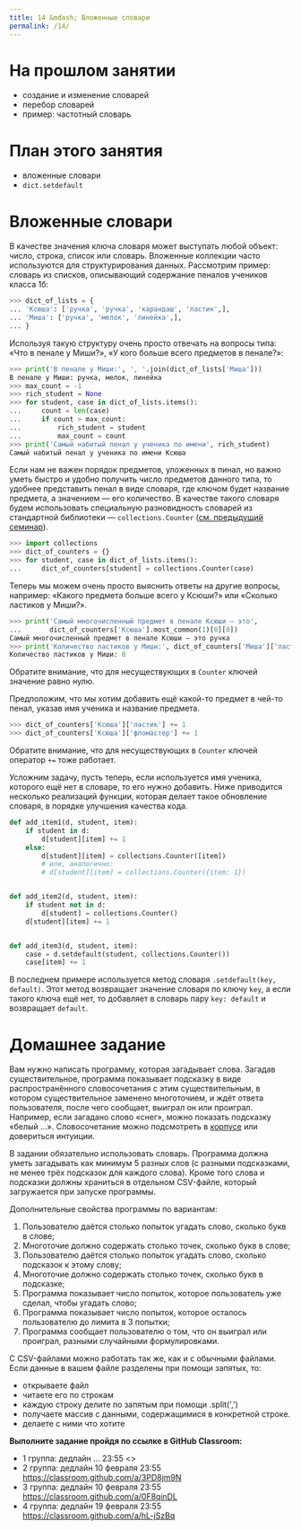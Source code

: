 ```yaml
---
title: 14 &mdash; Вложенные словари
permalink: /14/
---
```


# На прошлом занятии
* создание и изменение словарей
* перебор словарей
* пример: частотный словарь

# План этого занятия
* вложенные словари
* `dict.setdefault`

# Вложенные словари

В качестве значения ключа словаря может выступать любой объект: число, строка, список или словарь.
Вложенные коллекции часто используются для структурирования данных.
Рассмотрим пример: словарь из списков, описывающий содержание пеналов учеников класса 1б:

```python
>>> dict_of_lists = {
... 'Ксюша': ['ручка', 'ручка', 'карандаш', 'ластик',],
... 'Миша': ['ручка', 'мелок', 'линейка',],
... }
```

Используя такую структуру очень просто отвечать на вопросы типа: «Что в пенале у Миши?», «У кого больше всего предметов в пенале?»:

```python
>>> print('В пенале у Миши:', ', '.join(dict_of_lists['Миша']))
В пенале у Миши: ручка, мелок, линейка
>>> max_count = -1
>>> rich_student = None
>>> for student, case in dict_of_lists.items():
...     count = len(case)
...     if count > max_count:
...         rich_student = student
...         max_count = count
>>> print('Самый набитый пенал у ученика по имени', rich_student)
Самый набитый пенал у ученика по имени Ксюша
```

Если нам не важен порядок предметов, уложенных в пинал, но важно уметь быстро и удобно получить число предметов данного типа, то удобнее представить пенал в виде словаря, где ключом будет название предмета, а значением — его количество.
В качестве такого словаря будем использовать специальную разновидность словарей из стандартной библиотеки — `collections.Counter` ([см. предыдущий семинар](/13/)).

```python
>>> import collections
>>> dict_of_counters = {}
>>> for student, case in dict_of_lists.items():
...     dict_of_counters[student] = collections.Counter(case)
```

Теперь мы можем очень просто выяснить ответы на другие вопросы, например: «Какого предмета больше всего у Ксюши?» или «Сколько ластиков у Миши?».

```python
>>> print('Самый многочисленный предмет в пенале Ксюши — это',
...       dict_of_counters['Ксюша'].most_common(1)[0][0])
Самый многочисленный предмет в пенале Ксюши — это ручка
>>> print('Количество ластиков у Миши:', dict_of_counters['Миша']['ластик'])
Количество ластиков у Миши: 0
```

Обратите внимание, что для несуществующих в `Counter` ключей значение равно нулю.

Предположим, что мы хотим добавить ещё какой-то предмет в чей-то пенал, указав имя ученика и название предмета.

```python
>>> dict_of_counters['Ксюша']['ластик'] += 1
>>> dict_of_counters['Ксюша']['фломастер'] += 1
```

Обратите внимание, что для несуществующих в `Counter` ключей оператор `+=` тоже работает.

Усложним задачу, пусть теперь, если используется имя ученика, которого ещё нет в словаре, то его нужно добавить.
Ниже приводится несколько реализаций функции, которая делает такое обновление словаря, в порядке улучшения качества кода.

```python
def add_item1(d, student, item):
    if student in d:
        d[student][item] += 1
    else:
        d[student][item] = collections.Counter([item])
        # или, аналогично:
        # d[student][item] = collections.Counter({item: 1})


def add_item2(d, student, item):
    if student not in d:
        d[student] = collections.Counter()
    d[student][item] += 1


def add_item3(d, student, item):
    case = d.setdefault(student, collections.Counter())
    case[item] += 1
```

В последнем примере используется метод словаря `.setdefault(key, default)`.
Этот метод возвращает значение словаря по ключу `key`, а если такого ключа ещё нет, то добавляет в словарь пару `key: default` и возвращает `default`.

# Домашнее задание

Вам нужно написать программу, которая загадывает слова. Загадав существительное, программа показывает подсказку в виде распространённого словосочетания с этим существительным, в котором существительное заменено многоточием, и ждёт ответа пользователя, после чего сообщает, выиграл он или проиграл. Например, если загадано слово «снег», можно показать подсказку «белый ...». Словосочетание можно подсмотреть в [корпусе](http://ruscorpora.ru/beta/search-ngrams_2.html) или довериться интуиции.

В задании обязательно использовать словарь. Программа должна уметь загадывать как минимум 5 разных слов (с разными подсказками, не менее трёх подсказок для каждого слова). Кроме того слова и подсказки должны храниться в отдельном CSV-файле, который загружается при запуске программы.

Дополнительные свойства программы по вариантам: 

1. Пользователю даётся столько попыток угадать слово, сколько букв в слове;
2. Многоточие должно содержать столько точек, сколько букв в слове;
3. Пользователю даётся столько попыток угадать слово, сколько подсказок к этому слову;
4. Многоточие должно содержать столько точек, сколько букв в подсказке;
5. Программа показывает число попыток, которое пользователь уже сделал, чтобы угадать слово;
6. Программа показывает число попыток, которое осталось пользователю до лимита в 3 попытки;
7. Программа сообщает пользователю о том, что он выиграл или проиграл, разными случайными формулировками.

С CSV-файлами можно работать так же, как и с обычными файлами. Если данные в вашем файле разделены при помощи запятых, то:
* открываете файл
* читаете его по строкам
* каждую строку делите по запятым при помощи .split(',')
* получаете массив с данными, содержащимися в конкретной строке.
* делаете с ними что хотите


**Выполните задание пройдя по ссылке в GitHub Classroom:**

- 1 группа: дедлайн ... 23:55 <>
- 2 группа: дедлайн 10 февраля 23:55 <https://classroom.github.com/a/3PD8jm9N>
- 3 группа: дедлайн 10 февраля 23:55 <https://classroom.github.com/a/0F8qinDL>
- 4 группа: дедлайн 19 февраля 23:55 <https://classroom.github.com/a/hL-jSzBq>
